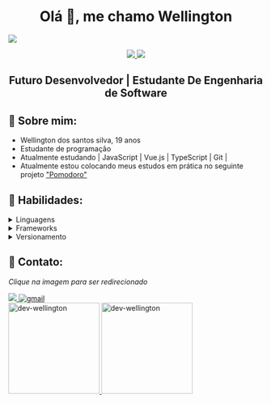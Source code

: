 <h1 align="center">Olá 👋, me chamo Wellington</h1>
<div aling="center">
    <img src="https://user-images.githubusercontent.com/118689748/235326447-e6d3fe37-1993-4e0c-88f3-15c5c62e6d45.png" />
</div>       
<p align="center">
    <a href="https://www.linkedin.com/in/wellington-ds-silva/">
    <img src="https://img.shields.io/badge/LinkedIn-307cc5?style=for-the-badge&logo=linkedin&logoColor=white"/>
    </a>
    <img src="https://komarev.com/ghpvc/?username=Dev-Wellington&style=for-the-badge"/>
</p>


<h2 align="center">
Futuro Desenvolvedor | Estudante De Engenharia de Software
</h2>

## **📘 Sobre mim:**
* Wellington dos santos silva, 19 anos
* Estudante de programação
* Atualmente estudando | JavaScript | Vue.js | TypeScript | Git |
* Atualmente estou colocando meus estudos em prática no seguinte projeto  ["Pomodoro"](https://github.com/Dev-Wellington/)

## **💬 Habilidades:**
<details>
  <summary>Linguagens</summary>
  
 > ![JavaScript](https://img.shields.io/badge/javascript-%23323330.svg?style=for-the-badge&logo=javascript&logoColor=%23F7DF1E)
![HTML5](https://img.shields.io/badge/html5-%23E34F26.svg?style=for-the-badge&logo=html5&logoColor=white)
![CSS3](https://img.shields.io/badge/css3-%231572B6.svg?style=for-the-badge&logo=css3&logoColor=white)
</details>

<details>
  <summary>Frameworks </summary>
  
> ![Vue](https://img.shields.io/badge/Vue.js-35495E?style=for-the-badge&logo=vue.js&logoColor=4FC08D)
)
</details>

<details>
  <summary>Versionamento</summary>
  
>![Git](https://img.shields.io/badge/git-%23F05033.svg?style=for-the-badge&logo=git&logoColor=white)
![GitHub](https://img.shields.io/badge/github-%23121011.svg?style=for-the-badge&logo=github&logoColor=white)
</details>

## **🌠 Contato:**
*Clique na imagem para ser redirecionado*


<a href="https://www.linkedin.com/in/wellington-ds-silva/">
<img src="https://img.shields.io/badge/linkedin-%230077B5.svg?style=for-the-badge&logo=linkedin&logoColor=white"/>
</a>
<a href="mailto:joycewellingtonaprigio2@gmail.com">
<img alt=gmail src="https://img.shields.io/badge/Gmail-D14836?style=for-the-badge&logo=gmail&logoColor=white"/>
</a>
  
<div>
  <a href="https://github.com/Dev-Wellington">
<img height="180em" src="https://github-readme-stats.vercel.app/api?username=dev-wellington&show_icons=true&theme=radical&include_all_commits=true&count_private=true" alt="dev-wellington" />
<img height="180em" src="https://github-readme-stats.vercel.app/api/top-langs?username=dev-wellington&layout=compact&langs_count=16&theme=radical" alt="dev-wellington" />
</div>
